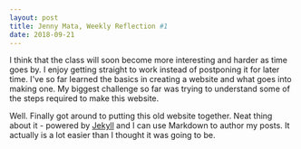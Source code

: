 ```yaml
---
layout: post
title: Jenny Mata, Weekly Reflection #1
date: 2018-09-21
---
```


I think that the class will soon become more interesting and harder as time goes by. I enjoy getting straight to work instead of postponing it for later time. I've so far learned the basics in creating a website and what goes into making one. My biggest challenge so far was trying to understand some of the steps required to make this website. 

Well. Finally got around to putting this old website together. Neat thing about it - powered by [Jekyll](http://jekyllrb.com) and I can use Markdown to author my posts. It actually is a lot easier than I thought it was going to be.
